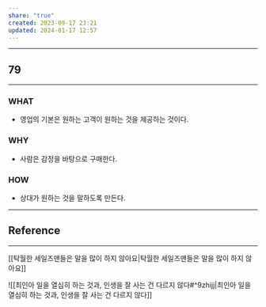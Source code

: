 ```yaml
---
share: "true"
created: 2023-09-17 23:21
updated: 2024-01-17 12:57
---
```


---
## 79
---
### WHAT
- 영업의 기본은 원하는 고객이 원하는 것을 제공하는 것이다.
### WHY
- 사람은 감정을 바탕으로 구매한다.
### HOW
- 상대가 원하는 것을 말하도록 만든다.
---



## Reference
---
[[탁월한 세일즈맨들은 말을 많이 하지 않아요|탁월한 세일즈맨들은 말을 많이 하지 않아요]]

![[최인아  일을 열심히 하는 것과, 인생을 잘 사는 건 다르지 않다#^9zhijj|최인아  일을 열심히 하는 것과, 인생을 잘 사는 건 다르지 않다]]
